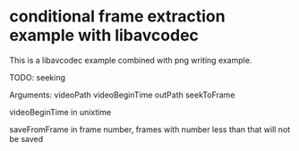 # conditional frame extraction example with libavcodec

This is a libavcodec example combined with png writing example.

TODO: seeking

Arguments: videoPath videoBeginTime outPath seekToFrame

videoBeginTime in unixtime

saveFromFrame in frame number, frames with number less than that will not be saved
